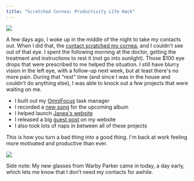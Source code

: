 ```yaml
---
title: "Scratched Cornea: Productivity Life Hack"
---
```


![][image-1]

A few days ago, I woke up in the middle of the night to take my contacts out. When I did that, the [contact scratched my cornea][1], and I couldn't see out of that eye. I spent the following morning at the doctor, getting the treatment and instructions to rest it (not go into sunlight). Those $100 eye drops that were prescribed to me helped the situation. I still have blurry vision in the left eye, with a follow-up next week, but at least there's no more pain. During that "rest" time (and since I was in the house and couldn't do anything else), I was able to knock out a few projects that were waiting on me.

- I built out my [OmniFocus][2] task manager
- I recorded a [new song][3] for the upcoming album
- I helped launch [Janea's website][4]
- I released a big [guest post][5] on my website
- I also took lots of naps in between all of these projects

This is how you turn a bad thing into a good thing. I'm back at work feeling more motivated and productive than ever.

![][image-2]

Side note: My new glasses from Warby Parker came in today, a day early, which lets me know that I don’t need my contacts for awhile.

[1]:	https://nashp.com/scratched-my-eye
[2]:	https://www.omnigroup.com/omnifocus/
[3]:	https://nashp.com/are-we-dreaming
[4]:	https://www.janea.net/
[5]:	https://nashp.com/finding-purpose-by-jay-ray

[image-1]:	https://i.imgur.com/IamjWBv.jpg
[image-2]:	https://i.warbycdn.com/s/l/3ee0f50f9bfc675218e41d188580f56b822ac38a/2000x1000.jpg